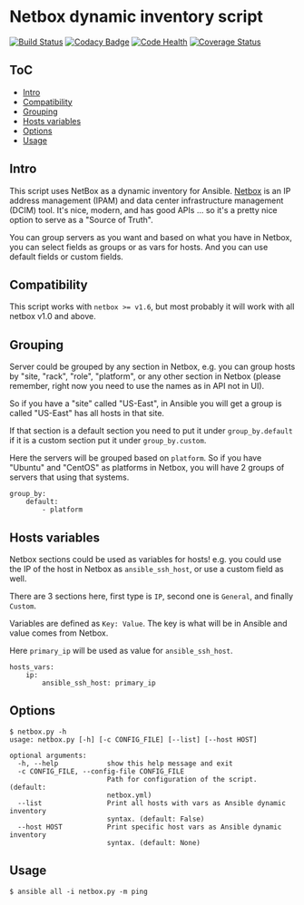 Netbox dynamic inventory script
===============================

[![Build Status](https://travis-ci.org/AAbouZaid/netbox-as-ansible-inventory.svg?branch=master)](https://travis-ci.org/AAbouZaid/netbox-as-ansible-inventory) [![Codacy Badge](https://img.shields.io/codacy/8deda33a029a45a8bc360df4dcbf8660.svg)](https://www.codacy.com/app/AAbouZaid/netbox-as-ansible-inventory) [![Code Health](https://landscape.io/github/AAbouZaid/netbox-as-ansible-inventory/master/landscape.svg?style=flat)](https://landscape.io/github/AAbouZaid/netbox-as-ansible-inventory/master) [![Coverage Status](https://coveralls.io/repos/github/AAbouZaid/netbox-as-ansible-inventory/badge.svg?branch=master)](https://coveralls.io/github/AAbouZaid/netbox-as-ansible-inventory?branch=master)

ToC
---
  * [Intro](#intro)
  * [Compatibility](#compatibility)
  * [Grouping](#grouping)
  * [Hosts variables](#hosts-variables)
  * [Options](#options)
  * [Usage](#usage)


Intro
-----
This script uses NetBox as a dynamic inventory for Ansible.
[Netbox](https://github.com/digitalocean/netbox/) is an IP address management (IPAM) and data center infrastructure management (DCIM) tool. It's nice, modern, and has good APIs ... so it's a pretty nice option to serve as a "Source of Truth".

You can group servers as you want and based on what you have in Netbox, you can select fields as groups or as vars for hosts. And you can use default fields or custom fields.


Compatibility
-------------
This script works with `netbox >= v1.6`, but most probably it will work with all netbox v1.0 and above. 


Grouping
--------
Server could be grouped by any section in Netbox, e.g. you can group hosts by "site, "rack", "role", "platform", or any other section in Netbox (please remember, right now you need to use the names as in API not in UI).

So if you have a "site" called "US-East", in Ansible you will get a group is called "US-East" has all hosts in that site.

If that section is a default section you need to put it under `group_by.default` if it is a custom section put it under `group_by.custom`.

Here the servers will be grouped based on `platform`. So if you have "Ubuntu" and "CentOS" as platforms in Netbox, you will have 2 groups of servers that using that systems.
```
group_by:
    default:
        - platform
```


Hosts variables
---------------
Netbox sections could be used as variables for hosts! e.g. you could use the IP of the host in Netbox as `ansible_ssh_host`, or use a custom field as well.

There are 3 sections here, first type is `IP`, second one is `General`, and finally `Custom`. 

Variables are defined as `Key: Value`. The key is what will be in Ansible and value comes from Netbox.

Here `primary_ip` will be used as value for `ansible_ssh_host`.
```
hosts_vars:
    ip:
        ansible_ssh_host: primary_ip
```


Options
-------
```
$ netbox.py -h
usage: netbox.py [-h] [-c CONFIG_FILE] [--list] [--host HOST]

optional arguments:
  -h, --help            show this help message and exit
  -c CONFIG_FILE, --config-file CONFIG_FILE
                        Path for configuration of the script. (default:
                        netbox.yml)
  --list                Print all hosts with vars as Ansible dynamic inventory
                        syntax. (default: False)
  --host HOST           Print specific host vars as Ansible dynamic inventory
                        syntax. (default: None)
```


Usage
-----
```
$ ansible all -i netbox.py -m ping
```
